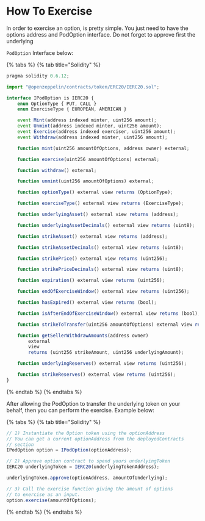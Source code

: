 # How To Exercise

In order to exercise an option, is pretty simple. You just need to have the options address and PodOption interface. Do not forget to approve first the underlying 

`PodOption` Interface below:

{% tabs %}
{% tab title="Solidity" %}
```javascript
pragma solidity 0.6.12;

import "@openzeppelin/contracts/token/ERC20/IERC20.sol";

interface IPodOption is IERC20 {
    enum OptionType { PUT, CALL }
    enum ExerciseType { EUROPEAN, AMERICAN }

    event Mint(address indexed minter, uint256 amount);
    event Unmint(address indexed minter, uint256 amount);
    event Exercise(address indexed exerciser, uint256 amount);
    event Withdraw(address indexed minter, uint256 amount);

    function mint(uint256 amountOfOptions, address owner) external;

    function exercise(uint256 amountOfOptions) external;

    function withdraw() external;

    function unmint(uint256 amountOfOptions) external;

    function optionType() external view returns (OptionType);

    function exerciseType() external view returns (ExerciseType);

    function underlyingAsset() external view returns (address);

    function underlyingAssetDecimals() external view returns (uint8);

    function strikeAsset() external view returns (address);

    function strikeAssetDecimals() external view returns (uint8);

    function strikePrice() external view returns (uint256);

    function strikePriceDecimals() external view returns (uint8);

    function expiration() external view returns (uint256);

    function endOfExerciseWindow() external view returns (uint256);

    function hasExpired() external view returns (bool);

    function isAfterEndOfExerciseWindow() external view returns (bool);

    function strikeToTransfer(uint256 amountOfOptions) external view returns (uint256);

    function getSellerWithdrawAmounts(address owner)
        external
        view
        returns (uint256 strikeAmount, uint256 underlyingAmount);

    function underlyingReserves() external view returns (uint256);

    function strikeReserves() external view returns (uint256);
}

```
{% endtab %}
{% endtabs %}

After allowing the PodOption to transfer the underlying token on your behalf, then you can perform the exercise. Example below:

{% tabs %}
{% tab title="Solidity" %}
```javascript
// 1) Instantiate the Option token using the optionAddress
// You can get a current optionAddress from the deployedContracts 
// section
IPodOption option = IPodOption(optionAddress);

// 2) Approve option contract to spend yours underlyingToken
IERC20 underlyingToken = IERC20(underlyingTokenAddress);

underlyingToken.approve(optionAddress, amountOfUnderlying);

// 3) Call the exercise function giving the amount of options
// to exercise as an input.
option.exercise(amountOfOptions);
```
{% endtab %}
{% endtabs %}

